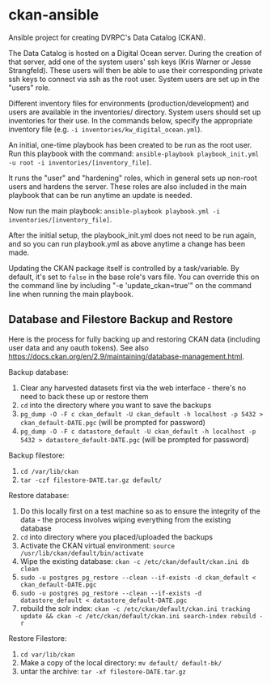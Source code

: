 # ckan-ansible

Ansible project for creating DVRPC's Data Catalog (CKAN).

The Data Catalog is hosted on a Digital Ocean server. During the creation of that server, add one of the system users' ssh keys (Kris Warner or Jesse Strangfeld). These users will then be able to use their corresponding private ssh keys to connect via ssh as the root user. System users are set up in the "users" role.

Different inventory files for environments (production/development) and users are available in the inventories/ directory. System users should set up inventories for their use. In the commands below, specify the appropriate inventory file (e.g. `-i inventories/kw_digital_ocean.yml`).

An initial, one-time playbook has been created to be run as the root user. Run this playbook with the command: `ansible-playbook playbook_init.yml -u root -i inventories/[inventory_file]`.

It runs the "user" and "hardening" roles, which in general sets up non-root users and hardens the server. These roles are also included in the main playbook that can be run anytime an update is needed.

Now run the main playbook: `ansible-playbook playbook.yml -i inventories/[inventory_file]`.

After the initial setup, the playbook_init.yml does not need to be run again, and so you can run playbook.yml as above anytime a change has been made.

Updating the CKAN package itself is controlled by a task/variable. By default, it's set to `false` in the base role's vars file. You can override this on the command line by including "-e 'update_ckan=true'" on the command line when running the main playbook.

## Database and Filestore Backup and Restore

Here is the process for fully backing up and restoring CKAN data (including user data and any oauth tokens). See also <https://docs.ckan.org/en/2.9/maintaining/database-management.html>.

Backup database:
  1. Clear any harvested datasets first via the web interface - there's no need to back these up or restore them
  2. `cd` into the directory where you want to save the backups
  3. `pg_dump -O -F c ckan_default -U ckan_default -h localhost -p 5432 > ckan_default-DATE.pgc` (will be prompted for password)
  4. `pg_dump -O -F c datastore_default -U ckan_default -h localhost -p 5432 > datastore_default-DATE.pgc` (will be prompted for password)

Backup filestore:
  1. `cd /var/lib/ckan`
  2. `tar -czf filestore-DATE.tar.gz default/`

Restore database:
  1. Do this locally first on a test machine so as to ensure the integrity of the data - the process involves wiping everything from the existing database
  2. `cd` into directory where you placed/uploaded the backups
  3. Activate the CKAN virtual environment: `source /usr/lib/ckan/default/bin/activate`
  4. Wipe the existing database: `ckan -c /etc/ckan/default/ckan.ini db clean`
  5. `sudo -u postgres pg_restore --clean --if-exists -d ckan_default < ckan_default-DATE.pgc`
  6. `sudo -u postgres pg_restore --clean --if-exists -d datastore_default < datastore_default-DATE.pgc`
  7. rebuild the solr index: `ckan -c /etc/ckan/default/ckan.ini tracking update && ckan -c /etc/ckan/default/ckan.ini search-index rebuild -r`

Restore Filestore:
  1. `cd var/lib/ckan`
  2. Make a copy of the local directory: `mv default/ default-bk/`
  3. untar the archive: `tar -xf filestore-DATE.tar.gz`
